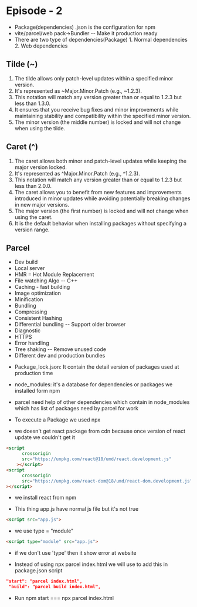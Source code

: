 # Episode - 2

- Package(dependencies) .json is the configuration for npm
- vite/parcel/web pack->Bundler -- Make it production ready 
- There are two type of dependencies(Package) 1. Normal dependencies
                                              2. Web dependencies

## Tilde (~)
1. The tilde allows only patch-level updates within a specified minor version. 
2. It's represented as ~Major.Minor.Patch (e.g., ~1.2.3).
3. This notation will match any version greater than or equal to 1.2.3 but less than 1.3.0.
4. It ensures that you receive bug fixes and minor improvements while maintaining stability and compatibility within the specified minor version.
5. The minor version (the middle number) is locked and will not change when using the tilde. 

## Caret (^)
1. The caret allows both minor and patch-level updates while keeping the major version locked. 
2. It's represented as ^Major.Minor.Patch (e.g., ^1.2.3).
3. This notation will match any version greater than or equal to 1.2.3 but less than 2.0.0.
4. The caret allows you to benefit from new features and improvements introduced in minor updates while avoiding potentially breaking changes in new major versions.
5. The major version (the first number) is locked and will not change when using the caret.
6. It is the default behavior when installing packages without specifying a version range. 

## Parcel 
- Dev build
- Local server
- HMR = Hot Module Replacement 
- File watching Algo -- C++
- Caching - fast building
- Image optimization
- Minification
- Bundling
- Compressing
- Consistent Hashing
- Differential bundling -- Support older browser
- Diagnostic 
- HTTPS
- Error handling 
- Tree shaking -- Remove unused code 
- Different dev and production bundles


* Package_lock.json: It contain the detail version of packages used at production time
* node_modules: it's a database for dependencies or packages we installed form npm
* parcel need help of other dependencies which contain in node_modules
    which has list of packages need by parcel for work
    
* To execute a Package we used npx 
* we doesn't get react package from cdn because once version of react update we couldn't get it 
``` html
<script
      crossorigin
      src="https://unpkg.com/react@18/umd/react.development.js"
    ></script>
<script
      crossorigin
      src="https://unpkg.com/react-dom@18/umd/react-dom.development.js"
></script>

```
* we install react from npm 

* This thing app.js have normal js file but it's not true 
``` html
<script src="app.js">
```
* we use type = "module" 
``` html
<script type="module" src="app.js">
```
- if we don't use 'type' then it show error at website 

* Instead of using npx parcel index.html we will use to add this in package.json script 
```json
"start": "parcel index.html",
 "build": "parcel build index.html",
```
* Run npm start === npx parcel index.html  